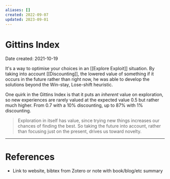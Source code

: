 ```yaml
---
aliases: []
created: 2022-09-07
updated: 2023-09-01
---
```


# Gittins Index
Date created: 2021-10-19

It's a way to optimise your choices in an [[Explore Exploit]] situation. By taking into account [[Discounting]], the lowered value of something if it occurs in the future rather than right now, he was able to develop the solutions beyond the Win-stay, Lose-shift heuristic.

One quirk in the Gittins Index is that it puts an *inherent* value on exploration, so new experiences are rarely valued at the expected value 0.5 but rather much higher. From 0.7 with a 10% discounting, up to 87% with 1% discounting.

> Exploration in itself has value, since trying new things increases our chances of finding the best. So taking the future into account, rather than focusing just on the present, drives us toward novelty.

---
# References
* Link to website, bibtex from Zotero or note with book/blog/etc summary